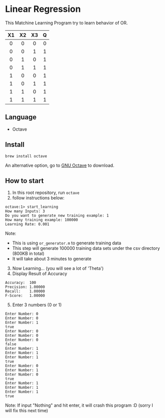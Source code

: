 # Linear Regression
This Matchine Learning Program try to learn behavior of OR.

|X1|X2|X3|Q|
|:---:|:---:|:---:|:---:|
|0|0|0|0|
|0|0|1|1|
|0|1|0|1|
|0|1|1|1|
|1|0|0|1|
|1|0|1|1|
|1|1|0|1|
|1|1|1|1|

## Language
- Octave

## Install
```
brew install octave
```

An alternative option, go to [GNU Octave](https://www.gnu.org/software/octave/) to download.

## How to start
1. In this root repository, run `octave` 
2. follow instructions below:

```
octave:1> start_learning
How many Inputs: 3
Do you want to generate new training example: 1
How many training example: 100000
Learning Rate: 0.001
```

Note:
- This is using `or_generator.m` to generate training data
- This step will generate 100000 training data sets under the csv directory (800KB in total)
- It will take about 3 minutes to generate

3. Now Learning... (you will see a lot of 'Theta')
4. Display Result of Accuracy

```
Accuracy:  100
Precision: 1.00000
Recall:    1.00000
F-Score:   1.00000
```

5. Enter 3 numbers (0 or 1)

```
Enter Number: 0
Enter Number: 0
Enter Number: 1
true
Enter Number: 0
Enter Number: 0
Enter Number: 0
false
Enter Number: 1
Enter Number: 1
Enter Number: 1
true
Enter Number: 0
Enter Number: 1
Enter Number: 0
true
Enter Number: 1
Enter Number: 1
Enter Number: 1
true
```

Note: If input "Nothing" and hit enter, it will crash this program :D (sorry I will fix this next time)


